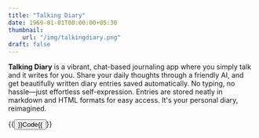 ```yaml
---
title: "Talking Diary"
date: 1969-01-01T00:00:00+05:30
thumbnail:
    url: "/img/talkingdiary.png"
draft: false
---
```


**Talking Diary** is a vibrant, chat-based journaling app where you simply talk and it writes for you. Share your daily thoughts through a friendly AI, and get beautifully written diary entries saved automatically. No typing, no hassle—just effortless self-expression. Entries are stored neatly in markdown and HTML formats for easy access. It's your personal diary, reimagined.

{{<button href="https://github.com/yashnarang000/Talking-Diary/" color="danger">}}Code{{</button>}}
